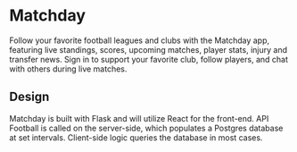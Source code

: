 # Matchday

Follow your favorite football leagues and clubs with the Matchday app, featuring live standings, scores, upcoming matches, player stats, injury and transfer news. Sign in to support your favorite club, follow players, and chat with others during live matches.

## Design

Matchday is built with Flask and will utilize React for the front-end.
API Football is called on the server-side, which populates a Postgres database at set intervals.
Client-side logic queries the database in most cases.
